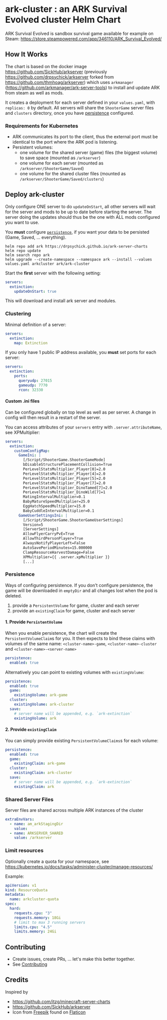 # ark-cluster : an ARK Survival Evolved cluster Helm Chart
ARK Survival Evolved is sandbox survival game available for example on Steam: https://store.steampowered.com/app/346110/ARK_Survival_Evolved/

## How It Works
The chart is based on the docker image https://github.com/SickHub/arkserver (previously https://github.com/drpsychick/arkserver forked from https://github.com/thmhoag/arkserver)
which uses `arkmanager` (https://github.com/arkmanager/ark-server-tools) 
to install and update ARK from steam as well as mods.

It creates a deployment for each server defined in your `values.yaml`, with `replicas: 0` by default.
All servers will share the `ShooterGame` server files and `clusters` directory, once you have [persistence](#persistence) configured.

### Requirements for Kubernetes
* ARK communicates its port to the client, thus the external port must be identical to the port where the ARK pod is listening.
* Persistent volumes:
  * one volume for the shared server (game) files (the biggest volume) to save space (mounted as `/arkserver`)
  * one volume for each server (mounted as `/arkserver/ShooterGame/Saved`)
  * one volume for the shared cluster files (mounted as `/arkserver/ShooterGame/Saved/clusters`)

## Deploy ark-cluster
Only configure ONE server to do `updateOnStart`, all other servers will wait for the server and mods to be up to date 
before starting the server. The server doing the updates should thus be the one with ALL mods configured you want to use.

You **must** configure [`persistence`](#persistence), if you want your data to be persisted (Game, Saved, ... everything).

```shell script
helm repo add ark https://drpsychick.github.io/ark-server-charts
helm repo update
helm search repo ark
helm upgrade --create-namespace --namespace ark --install --values values.yaml arkcluster ark/ark-cluster
```

Start the **first** server with the following setting:
```yaml
servers:
  extinction:
    updateOnStart: true
```

This will download and install ark server and modules.

### Clustering
Minimal definition of a server:
```yaml
servers:
  extinction:
    map: Extinction
```

If you only have 1 public IP address available, you **must** set ports for each server:
```yaml
servers:
  extinction:
    ports:
      queryudp: 27015
      gameudp: 7770
      rcon: 32330
```

#### Custom .ini files
Can be configured globally on top level as well as per server. A change in config will then result in a restart of the server.

You can access attributes of your `servers` entry with `.server.attributeName`, see XPMultiplier:
```yaml
servers:
  extinction:
    customConfigMap:
      GameIni: |
        [/Script/ShooterGame.ShooterGameMode]
        bDisableStructurePlacementCollision=True
        PerLevelStatsMultiplier_Player[0]=2.0
        PerLevelStatsMultiplier_Player[4]=2.0
        PerLevelStatsMultiplier_Player[5]=2.0
        PerLevelStatsMultiplier_Player[7]=2.0
        PerLevelStatsMultiplier_DinoTamed[7]=2.0
        PerLevelStatsMultiplier_DinoWild[7]=1
        MatingIntervalMultiplier=0.1
        BabyMatureSpeedMultiplier=25.0
        EggHatchSpeedMultiplier=15.0
        BabyCuddleIntervalMultiplier=0.1
      GameUserSettingsIni: |
        [/Script/ShooterGame.ShooterGameUserSettings]
        Version=5
        [ServerSettings]
        AllowFlyerCarryPvE=True
        AllowThirdPersonPlayer=True
        AlwaysNotifyPlayerLeft=False
        AutoSavePeriodMinutes=15.000000
        ClampResourceHarvestDamage=False
        XPMultiplier={{ .server.xpMultiplier }}
        [...]
```

### Persistence
Ways of configuring persistence. If you don't configure persistence, the game will be downloaded in `emptyDir` and all 
changes lost when the pod is deleted.
1. provide a `PersistentVolume` for game, cluster and each server
2. provide an `existingClaim` for game, cluster and each server

#### 1. Provide `PersistentVolume`
When you enable persistence, the chart will create the `PersistentVolumeClaim`s for you. It then expects to bind these claims
with volumes of the same name: `<cluster-name>-game`, `<cluster-name>-cluster` and `<cluster-name>-<server-name>`
```yaml
persistence:
  enabled: true
```
Alternatively you can point to existing volumes with `existingVolume`:
```yaml
persistence:
  enabled: true
  game:
    existingVolume: ark-game
  cluster:
    existingVolume: ark-cluster
  save:
    # server name will be appended, e.g. `ark-extinction`
    existingVolume: ark
```

#### 2. Provide `existingClaim`
You can simply provide existing `PersistentVolumeClaims`s for each volume:
```yaml
persistence:
  enabled: true
  game:
    existingClaim: ark-game
  cluster:
    existingClaim: ark-cluster
  save:
    # server name will be appended, e.g. `ark-extinction`
    existingClaim: ark
```

### Shared Server Files
Server files are shared across multiple ARK instances of the cluster
```yaml
extraEnvVars:
  - name: am_arkStagingDir
    value:
  - name: ARKSERVER_SHARED
    value: /arkserver
``` 

### Limit resources
Optionally create a quota for your namespace, see https://kubernetes.io/docs/tasks/administer-cluster/manage-resources/

Example:
```yaml
apiVersion: v1
kind: ResourceQuota
metadata:
  name: arkcluster-quota
spec:
  hard:
    requests.cpu: "3"
    requests.memory: 18Gi
    # limit to max 3 running servers
    limits.cpu: "4.5"
    limits.memory: 24Gi
```

## Contributing
* Create issues, create PRs, ... let's make this better together.
* See [Contributing](../../CONTRIBUTING.md)

## Credits
Inspired by
* https://github.com/itzg/minecraft-server-charts
* https://github.com/SickHub/arkserver
* Icon from [Freepik](https://www.freepik.com) found on [Flaticon](https://www.flaticon.com/)
